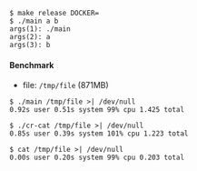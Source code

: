 ```console
$ make release DOCKER=
$ ./main a b
args(1): ./main
args(2): a
args(3): b
```

#### Benchmark

- file: `/tmp/file` (871MB)

```console
$ ./main /tmp/file >| /dev/null
0.92s user 0.51s system 99% cpu 1.425 total

$ ./cr-cat /tmp/file >| /dev/null
0.85s user 0.39s system 101% cpu 1.223 total

$ cat /tmp/file >| /dev/null
0.00s user 0.20s system 99% cpu 0.203 total
```
